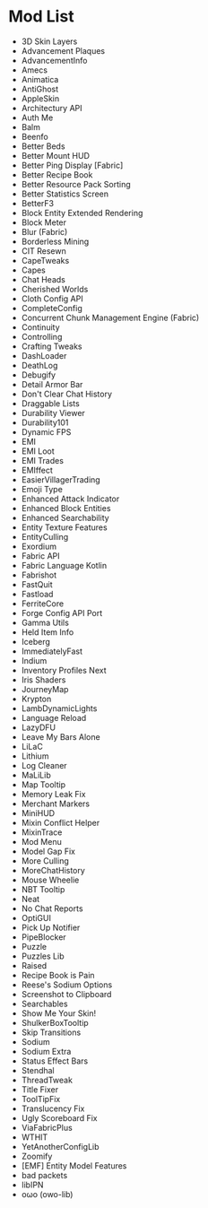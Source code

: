 # Mod List

- 3D Skin Layers
- Advancement Plaques
- AdvancementInfo
- Amecs
- Animatica
- AntiGhost
- AppleSkin
- Architectury API
- Auth Me
- Balm
- Beenfo
- Better Beds
- Better Mount HUD
- Better Ping Display [Fabric]
- Better Recipe Book
- Better Resource Pack Sorting
- Better Statistics Screen
- BetterF3
- Block Entity Extended Rendering
- Block Meter
- Blur (Fabric)
- Borderless Mining
- CIT Resewn
- CapeTweaks
- Capes
- Chat Heads
- Cherished Worlds
- Cloth Config API
- CompleteConfig
- Concurrent Chunk Management Engine (Fabric)
- Continuity
- Controlling
- Crafting Tweaks
- DashLoader
- DeathLog
- Debugify
- Detail Armor Bar
- Don't Clear Chat History
- Draggable Lists
- Durability Viewer
- Durability101
- Dynamic FPS
- EMI
- EMI Loot
- EMI Trades
- EMIffect
- EasierVillagerTrading
- Emoji Type
- Enhanced Attack Indicator
- Enhanced Block Entities
- Enhanced Searchability
- Entity Texture Features
- EntityCulling
- Exordium
- Fabric API
- Fabric Language Kotlin
- Fabrishot
- FastQuit
- Fastload
- FerriteCore
- Forge Config API Port
- Gamma Utils
- Held Item Info
- Iceberg
- ImmediatelyFast
- Indium
- Inventory Profiles Next
- Iris Shaders
- JourneyMap
- Krypton
- LambDynamicLights
- Language Reload
- LazyDFU
- Leave My Bars Alone
- LiLaC
- Lithium
- Log Cleaner
- MaLiLib
- Map Tooltip
- Memory Leak Fix
- Merchant Markers
- MiniHUD
- Mixin Conflict Helper
- MixinTrace
- Mod Menu
- Model Gap Fix
- More Culling
- MoreChatHistory
- Mouse Wheelie
- NBT Tooltip
- Neat
- No Chat Reports
- OptiGUI
- Pick Up Notifier
- PipeBlocker
- Puzzle
- Puzzles Lib
- Raised
- Recipe Book is Pain
- Reese's Sodium Options
- Screenshot to Clipboard
- Searchables
- Show Me Your Skin!
- ShulkerBoxTooltip
- Skip Transitions
- Sodium
- Sodium Extra
- Status Effect Bars
- Stendhal
- ThreadTweak
- Title Fixer
- ToolTipFix
- Translucency Fix
- Ugly Scoreboard Fix
- ViaFabricPlus
- WTHIT
- YetAnotherConfigLib
- Zoomify
- [EMF] Entity Model Features
- bad packets
- libIPN
- oωo (owo-lib)
